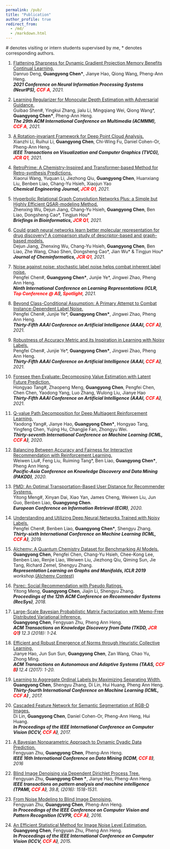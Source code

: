 ```yaml
---
permalink: /pub/
title: "Publication"
author_profile: true
redirect_from: 
  - /md/
  - /markdown.html
---
```

\# denotes visiting or intern students supervised by me, \* denotes corresponding authors.


1. <a class="paper-title" href=""> Flattening Sharpness for Dynamic Gradient Projection Memory Benefits Continual Learning.</a> <br>Danruo Deng, <b>Guangyong Chen*</b>, Jianye Hao, Qiong Wang, Pheng-Ann Heng. <br><i> <b>2021 Conference on Neural Information Processing Systems (NeurIPS), <font color=red> CCF A</font></b>, 2021. </i><br>

1. <a class="paper-title" href=""> Learning Regularizer for Monocular Depth Estimation with Adversarial Guidance.</a> <br>Guibao Shen#, Yingkui Zhang, jialu Li, Mingqiang Wei, Qiong Wang*, <b>Guangyong Chen*</b>, Pheng-Ann Heng. <br><i> <b>The 29th ACM International Conference on Multimedia (ACMMM), <font color=red> CCF A</font></b>, 2021. </i><br>


1. <a class="paper-title" href="https://arxiv.org/abs/2003.07238"> A Rotation-invariant Framework for Deep Point Cloud Analysis.</a> <br> Xianzhi Li, Ruihui Li, <b>Guangyong Chen</b>, Chi-Wing Fu, Daniel Cohen-Or, Pheng-Ann Heng. <br><i> <b>IEEE Transactions on Visualization and Computer Graphics (TVCG), <font color=red> JCR Q1</font></b>, 2021. </i><br>

1. <a class="paper-title" href="https://www.sciencedirect.com/science/article/pii/S1385894721014303"> RetroPrime: A Chemistry-Inspired and Transformer-based Method for Retro-synthesis Predictions.</a> <br> Xiaorui Wang, Yuquan Li, Jiezhong Qiu,  <b>Guangyong Chen</b>, Huanxiang Liu, Benben Liao, Chang-Yu Hsieh, Xiaojun Yao <br><i> <b>Chemical Engineering Journal, <font color=red> JCR Q1</font></b>, 2021. </i><br>


1. <a class="paper-title" href="https://academic.oup.com/bib/advance-article/doi/10.1093/bib/bbab112/6235968"> Hyperbolic Relational Graph Convolution Networks Plus: a Simple but Highly Efficient QSAR-modeling Method. </a> <br>Zhenxing Wu, Dejun Jiang, Chang-Yu Hsieh, <b>Guangyong Chen</b>, Ben Liao, Dongsheng Cao*, Tingjun Hou* <br><i> <b> Briefings in Bioinformatics, <font color=red> JCR Q1</font></b>, 2021. </i><br>

1. <a class="paper-title" href="https://jcheminf.biomedcentral.com/articles/10.1186/s13321-020-00479-8"> Could graph neural networks learn better molecular representation for drug discovery? A comparison study of descriptor-based and graph-based models.</a> <br> Dejun Jiang, Zhenxing Wu, Chang-Yu Hsieh, <b>Guangyong Chen</b>, Ben Liao, Zhe Wang, Chao Shen, Dongsheng Cao*, Jian Wu* & Tingjun Hou* <br><i> <b>Journal of Cheminformatics, <font color=red> JCR Q1</font></b>, 2021. </i><br>

1. <a class="paper-title" href="https://openreview.net/pdf?id=80FMcTSZ6J0">  Noise against noise: stochastic label noise helps combat inherent label noise.</a> <br> Pengfei Chen#, <b>Guangyong Chen\*</b>, Junjie Ye*, Jingwei Zhao, Pheng Ann Heng. <br><i> <b> Ninth International Conference on Learning Representations (ICLR, <font color=red> Top Conference @ AI</font>), <font color=red> Spotlight</font></b>, 2021. </i> <br>

1. <a class="paper-title" href="https://arxiv.org/abs/2012.05458">  Beyond Class-Conditional Assumption: A Primary Attempt to Combat Instance-Dependent Label Noise.</a> <br> Pengfei Chen#, Junjie Ye*, <b>Guangyong Chen*</b>, Jingwei Zhao, Pheng Ann Heng. <br><i><b> Thirty-Fifth AAAI Conference on Artificial Intelligence (AAAI, <font color=red> CCF A</font>)</b>, 2021.</i><br>

1. <a class="paper-title" href="https://arxiv.org/abs/2012.04193"> Robustness of Accuracy Metric and its Inspiration in Learning with Noisy Labels.</a> <br>Pengfei Chen#, Junjie Ye*, <b>Guangyong Chen*</b>, Jingwei Zhao, Pheng Ann Heng. <br><i> <b> Thirty-Fifth AAAI Conference on Artificial Intelligence (AAAI, <font color=red> CCF A</font>)</b>, 2021. </i><br>

1. <a class="paper-title" href="https://arxiv.org/abs/2103.02225"> Foresee then Evaluate: Decomposing Value Estimation with Latent Future Prediction.</a> <br> Hongyao Tang#, Zhaopeng Meng, <b>Guangyong Chen</b>, Pengfei Chen, Chen Chen, Yaodong Yang, Luo Zhang, Wulong Liu, Jianye Hao <br><i><b> Thirty-Fifth AAAI Conference on Artificial Intelligence (AAAI, <font color=red> CCF A</font>)</b>, 2021.</i><br>

1. <a class="paper-title" href="https://arxiv.org/abs/2002.03950">  Q-value Path Decomposition for Deep Multiagent Reinforcement Learning.</a> <br> Yaodong Yang#, Jianye Hao, <b>Guangyong Chen*</b>, Hongyao Tang, Yingfeng Chen, Yujing Hu, Changjie Fan, Zhongyu Wei. <br><i><b> Thirty-seventh International Conference on Machine Learning (ICML, <font color=red> CCF A</font>)</b>, 2020.</i><br>

1. <a class="paper-title" href="https://link.springer.com/chapter/10.1007/978-3-030-47426-3_13"> Balancing Between Accuracy and Fairness for Interactive Recommendation with Reinforcement Learning.</a> <br> Weiwen Liu#, Feng Liu, Ruiming Tang*, Ben Liao, <b>Guangyong Chen*</b>, Pheng Ann Heng. <br><i><b> Pacific-Asia Conference on Knowledge Discovery and Data Mining (PAKDD)</b>, 2020.</i><br>

1. <a class="paper-title" href="https://link.springer.com/chapter/10.1007/978-3-030-45442-5_34"> PMD: An Optimal Transportation-Based User Distance for Recommender Systems.</a> <br> Yitong Meng#, Xinyan Dai, Xiao Yan, James Cheng, Weiwen Liu, Jun Guo, Benben Liao, <b>Guangyong Chen</b>. <br><i><b> European Conference on Information Retrieval (ECIR)</b>, 2020.</i><br>

1. <a class="paper-title" href="http://proceedings.mlr.press/v97/chen19g.html"> Understanding and Utilizing Deep Neural Networks Trained with Noisy Labels.</a> <br> Pengfei Chen#, Benben Liao, <b>Guangyong Chen*</b>, Shengyu Zhang. <br><i><b> Thirty-sixth International Conference on Machine Learning (ICML, <font color=red> CCF A</font>)</b>, 2019.</i><br>

1. <a class="paper-title" href="https://rlgm.github.io/papers/31.pdf"> Alchemy: A Quantum Chemistry Dataset for Benchmarking AI Models.</a> <br> <b>Guangyong Chen</b>, Pengfei Chen, Chang-Yu Hsieh, Chee-Kong Lee, Benben Liao, Renjie Liao, Weiwen Liu, Jiezhong Qiu, Qiming Sun, Jie Tang, Richard Zemel, Shengyu Zhang. <br><i><b> Representation Learning on Graphs and Manifolds, ICLR 2019</b> workshop.</i><a href="https://alchemy.tencent.com/">(Alchemy Contest)</a><br>

1. <a class="paper-title" href="https://dl.acm.org/doi/abs/10.1145/3240323.3240390"> Psrec: Social Recommendation with Pseudo Ratings.</a> <br> Yitong Meng, <b>Guangyong Chen</b>, Jiajin Li, Shengyu Zhang. <br><i><b> Proceedings of the 12th ACM Conference on Recommender Systems (RecSys)</b>, 2018.</i><br>

1. <a class="paper-title" href="https://dl.acm.org/doi/abs/10.1145/3161886"> Large-Scale Bayesian Probabilistic Matrix Factorization with Memo-Free Distributed Variational Inference.</a> <br> <b>Guangyong Chen</b>, Fengyuan Zhu, Pheng Ann Heng. <br><i><b> ACM Transactions on Knowledge Discovery from Data (TKDD, <font color=red> JCR Q1</font>)</b> 12.3 (2018): 1-24.</i><br>

1. <a class="paper-title" href="https://dl.acm.org/doi/pdf/10.1145/3127498"> Efficient and Robust Emergence of Norms through Heuristic Collective Learning.</a> <br> Jianye Hao, Jun Sun Sun, <b>Guangyong Chen</b>, Zan Wang, Chao Yu, Zhong Ming. <br><i><b> ACM Transactions on Autonomous and Adaptive Systems (TAAS, <font color=red> CCF B</font>) </b> 12.4 (2017): 1-20.</i><br>

1. <a class="paper-title" href="https://dl.acm.org/ft_gateway.cfm?id=3305463&type=pdf">Learning to Aggregate Ordinal Labels by Maximizing Separating Width.</a> <br> <b>Guangyong Chen</b>, Shengyu Zhang, Di Lin, Hui Huang, Pheng Ann Heng. <br><i><b> Thirty-fourth International Conference on Machine Learning (ICML, <font color=red> CCF A</font>) </b>, 2017.</i><br>

1. <a class="paper-title" href="http://openaccess.thecvf.com/content_ICCV_2017/papers/Lin_Cascaded_Feature_Network_ICCV_2017_paper.pdf"> Cascaded Feature Network for Semantic Segmentation of RGB-D Images.</a> <br> Di Lin,  <b>Guangyong Chen</b>, Daniel Cohen-Or, Pheng-Ann Heng, Hui Huang. <br><i><b>  In Proceedings of the IEEE International Conference on Computer Vision (ICCV, <font color=red> CCF A</font>)</b>, 2017.</i><br>

1. <a class="paper-title" href="https://ieeexplore.ieee.org/abstract/document/7837897/"> A Bayesian Nonparametric Approach to Dynamic Dyadic Data Prediction.</a> <br> Fengyuan Zhu, <b>Guangyong Chen</b>, Pheng-Ann Heng. <br><i><b>IEEE 16th International Conference on Data Mining (ICDM, <font color=red> CCF B</font>)</b>, 2016</i><br>

1. <a class="paper-title" href="https://ieeexplore.ieee.org/abstract/document/7557070/"> Blind Image Denoising via Dependent Dirichlet Process Tree.</a> <br> Fengyuan Zhu, <b>Guangyong Chen *</b>, Jianye Hao, Pheng-Ann Heng. <br><i><b> IEEE transactions on pattern analysis and machine intelligence (TPAMI, <font color=red> CCF A</font>)</b>, 39.8, (2016): 1518-1531.</i><br>

1. <a class="paper-title" href="https://www.cv-foundation.org/openaccess/content_cvpr_2016/papers/Zhu_From_Noise_Modeling_CVPR_2016_paper.pdf"> From Noise Modeling to Blind Image Denoising.</a> <br> Fengyuan Zhu, <b>Guangyong Chen</b>, Pheng-Ann Heng. <br><i><b> In Proceedings of the IEEE Conference on Computer Vision and Pattern Recognition (CVPR, <font color=red> CCF A</font>)</b>, 2016.</i><br>

1. <a class="paper-title" href="https://www.cv-foundation.org/openaccess/content_iccv_2015/papers/Chen_An_Efficient_Statistical_ICCV_2015_paper.pdf"> An Efficient Statistical Method for Image Noise Level Estimation.</a> <br>  <b>Guangyong Chen</b>, Fengyuan Zhu, Pheng Ann Heng. <br><i><b> In Proceedings of the IEEE International Conference on Computer Vision (ICCV, <font color=red> CCF A</font>)</b>, 2015.</i><br>

